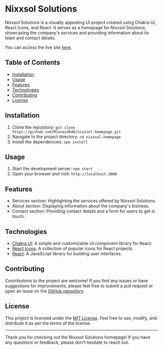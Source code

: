 # Nixxsol Solutions

Nixxsol Solutions is a visually appealing UI project created using Chakra UI, React Icons, and React. It serves as a homepage for Nixxsol Solutions, showcasing the company's services and providing information about its team and contact details.

You can access the live site [here]([https://www.example.com](https://nixxsol.netlify.app/)).

## Table of Contents

- [Installation](#installation)
- [Usage](#usage)
- [Features](#features)
- [Technologies](#technologies)
- [Contributing](#contributing)
- [License](#license)

## Installation

1. Clone the repository: `git clone https://github.com/MJunaid648/nixxsol-homepage.git`
2. Navigate to the project directory: `cd nixxsol-homepage`
3. Install the dependencies: `npm install`

## Usage

1. Start the development server: `npm start`
2. Open your browser and visit: `http://localhost:3000`

## Features

- Services section: Highlighting the services offered by Nixxsol Solutions.
- About section: Displaying information about the company's bisiness.
- Contact section: Providing contact details and a form for users to get in touch.

## Technologies

- [Chakra UI](https://chakra-ui.com): A simple and customizable UI component library for React.
- [React Icons](https://react-icons.github.io/react-icons/): A collection of popular icons for React projects.
- [React](https://reactjs.org): A JavaScript library for building user interfaces.

## Contributing

Contributions to the project are welcome! If you find any issues or have suggestions for improvements, please feel free to submit a pull request or open an issue on the [GitHub repository](https://github.com/MJunaid648/nixxsol-homepage).

## License

This project is licensed under the [MIT License](LICENSE). Feel free to use, modify, and distribute it as per the terms of the license.

---

Thank you for checking out the Nixxsol Solutions homepage! If you have any questions or feedback, please don't hesitate to reach out.

